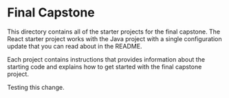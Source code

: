 # Final Capstone

This directory contains all of the starter projects for the final capstone. The React starter project works with the Java project with a single configuration update that you can read about in the README.

Each project contains instructions that provides information about the starting code and explains how to get started with the final capstone project.

Testing this change.
